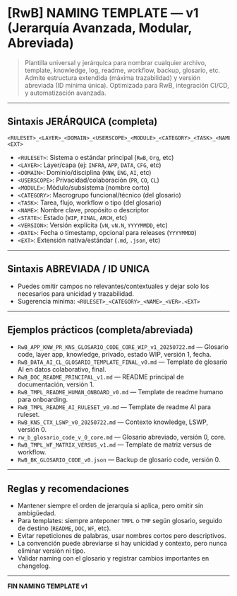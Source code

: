 # [RwB] NAMING TEMPLATE — v1 (Jerarquía Avanzada, Modular, Abreviada)

> Plantilla universal y jerárquica para nombrar cualquier archivo, template, knowledge, log, readme, workflow, backup, glosario, etc. Admite estructura extendida (máxima trazabilidad) y versión abreviada (ID mínima única). Optimizada para RwB, integración CI/CD, y automatización avanzada.

---

## Sintaxis JERÁRQUICA (completa)

```
<RULESET>_<LAYER>_<DOMAIN>_<USERSCOPE>_<MODULE>_<CATEGORY>_<TASK>_<NAME>_<STATE>_<VERSION>_<DATE>.<EXT>
```

- `<RULESET>`: Sistema o estándar principal (`RwB`, `Org`, etc)
- `<LAYER>`: Layer/capa (ej: `INFRA`, `APP`, `DATA`, `CFG`, etc)
- `<DOMAIN>`: Dominio/disciplina (`KNW`, `ENG`, `AI`, etc)
- `<USERSCOPE>`: Privacidad/colaboración (`PR`, `CO`, `CL`)
- `<MODULE>`: Módulo/subsistema (nombre corto)
- `<CATEGORY>`: Macrogrupo funcional/técnico (del glosario)
- `<TASK>`: Tarea, flujo, workflow o tipo (del glosario)
- `<NAME>`: Nombre clave, propósito o descriptor
- `<STATE>`: Estado (`WIP`, `FINAL`, `ARCH`, etc)
- `<VERSION>`: Versión explícita (`vN`, `vN.N`, `YYYYMMDD`, etc)
- `<DATE>`: Fecha o timestamp, opcional para releases (`YYYYMMDD`)
- `<EXT>`: Extensión nativa/estándar (`.md`, `.json`, etc)

---

## Sintaxis ABREVIADA / ID UNICA

- Puedes omitir campos no relevantes/contextuales y dejar solo los necesarios para unicidad y trazabilidad.
- Sugerencia mínima: `<RULESET>_<CATEGORY>_<NAME>_<VER>.<EXT>`

---

## Ejemplos prácticos (completa/abreviada)

- `RwB_APP_KNW_PR_KNS_GLOSARIO_CODE_CORE_WIP_v1_20250722.md` — Glosario code, layer app, knowledge, privado, estado WIP, versión 1, fecha.
- `RwB_DATA_AI_CL_GLOSARIO_TEMPLATE_FINAL_v0.md` — Template de glosario AI en datos colaborativo, final.
- `RwB_DOC_README_PRINCIPAL_v1.md` — README principal de documentación, versión 1.
- `RwB_TMPL_README_HUMAN_ONBOARD_v0.md` — Template de readme humano para onboarding.
- `RwB_TMPL_README_AI_RULESET_v0.md` — Template de readme AI para ruleset.
- `RwB_KNS_CTX_LSWP_v0_20250722.md` — Contexto knowledge, LSWP, versión 0.
 - `rw_b_glosario_code_v_0_core.md` — Glosario abreviado, versión 0, core.
- `RwB_TMPL_WF_MATRIX_VERSUS_v1.md` — Template de matriz versus de workflow.
- `RwB_BK_GLOSARIO_CODE_v0.json` — Backup de glosario code, versión 0.

---

## Reglas y recomendaciones

- Mantener siempre el orden de jerarquía si aplica, pero omitir sin ambigüedad.
- Para templates: siempre anteponer `TMPL` o `TMP` según glosario, seguido de destino (`README`, `DOC`, `WF`, etc).
- Evitar repeticiones de palabras, usar nombres cortos pero descriptivos.
- La convención puede abreviarse si hay unicidad y contexto, pero nunca eliminar versión ni tipo.
- Validar naming con el glosario y registrar cambios importantes en changelog.

---

**FIN NAMING TEMPLATE v1**

